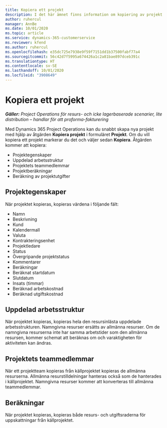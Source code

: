 ```yaml
---
title: Kopiera ett projekt
description: I det här ämnet finns information om kopiering av projekt i Dynamics 365 Project Operations.
author: ruhercul
manager: AnnBe
ms.date: 10/01/2020
ms.topic: article
ms.service: dynamics-365-customerservice
ms.reviewer: kfend
ms.author: ruhercul
ms.openlocfilehash: e35dc725e7938e9f59f7151dd1b37500fabf77a4
ms.sourcegitcommit: 56c42d7f5995a674426a1c2a81bae897dceb391c
ms.translationtype: HT
ms.contentlocale: sv-SE
ms.lasthandoff: 10/01/2020
ms.locfileid: "3908649"
---
```

# <a name="copy-a-project"></a>Kopiera ett projekt

_**Gäller:** Project Operations för resurs- och icke lagerbaserade scenarier, lite distribution – handlar för att proforma-fakturering_

Med Dynamics 365 Project Operations kan du snabbt skapa nya projekt med hjälp av åtgärden **Kopiera projekt** i formuläret **Projekt**. Om du vill kopiera ett projekt markerar du det och väljer sedan **Kopiera**. Åtgärden kommer att kopiera:

- Projektegenskaper
- Uppdelad arbetsstruktur
- Projektets teammedlemmar
- Projektberäkningar
- Beräkning av projektutgifter

## <a name="project-properties"></a>Projektegenskaper

När projektet kopieras, kopieras värdena i följande fält:

- Namn
- Beskrivning
- Kund
- Kalendermall
- Valuta
- Kontrakteringsenhet
- Projektledare
- Status
- Övergripande projektstatus
- Kommentarer
- Beräkningar
- Beräknat startdatum
- Slutdatum
- Insats (timmar)
- Beräknad arbetskostnad
- Beräknad utgiftskostnad

## <a name="work-breakdown-structure"></a>Uppdelad arbetsstruktur

När projektet kopieras, kopieras hela den resursinlästa uppdelade arbetsstrukturen. Namngivna resurser ersätts av allmänna resurser. Om de namngivna resurserna inte har samma arbetstider som den allmänna resursen, kommer schemat att beräknas om och varaktigheten för aktiviteten kan ändras.

## <a name="project-team-members"></a>Projektets teammedlemmar

När ett projektteam kopieras från källprojektet kopieras de allmänna resurserna. Allmänna resurstilldelningar hanteras också som de hanterades i källprojektet. Namngivna resurser kommer att konverteras till allmänna teammedlemmar.

## <a name="estimates"></a>Beräkningar

När projektet kopieras, kopieras både resurs- och utgiftsraderna för uppskattningar från källprojektet.